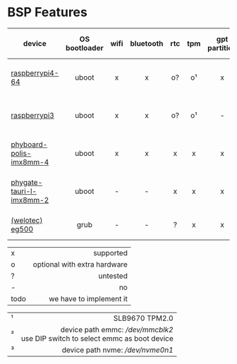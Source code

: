 # BSP Features
| device                                                                                             | OS bootloader | wifi  | bluetooth |  rtc  |  tpm  | gpt partition | pxe boot | sdcard boot | emmc boot | nvme boot | uart (OS bootloader + linux) | PoR detect | Hardware Watchdog |
| -------------------------------------------------------------------------------------------------- | :-------------: | :---: | :-------: | :---: | :---: | :-----------: | :------: | :---------: | :-------: | :-------: | :------------------: | :--------: | :---------------: |
| [raspberrypi4-64](https://www.raspberrypi.org/)  | uboot | x | x | o? | o¹ | x | x | x | x (cm4) | - | /dev/ttyS0 reserved by os in devel image | x | x |
| [raspberrypi3](https://www.raspberrypi.org/) | uboot | x | x | o? | o¹| - | x  | x | - | -| /dev/ttyS0 reserved by os in devel image | x | x |
| [phyboard-polis-imx8mm-4](https://www.phytec.eu/product-eu/single-board-computer/phyboard-polis/)  | uboot | x | x | x | x | x | x |  x |  ? | - | /dev/ttymxc2 reserved by os in devel image  | x | ? |
| [phygate-tauri-l-imx8mm-2](https://www.phytec.eu/en/produkte/fertige-geraete-oem/phygate-tauri-l/) | uboot | - | - | x | x | x | x | x | x² | - |/dev/ttymxc2 reserved by os in devel image  | x | x |
| [(welotec) eg500](https://www.welotec.com/iot-edge-gateway/) | grub | - | - | ? | x | x | todo | - | - | x³ | no uart reserved for os | - | ? |

|      |                              |
| ---- | ---------------------------: |
| x    |                    supported |
| o    | optional with extra hardware |
| ?    |                     untested |
| -    |                           no |
| todo |      we have to implement it |

|     |                                                                                                                                                                |
| --- | ----------------------------------------------------------------------------------: |
| ¹   |                                                                      SLB9670 TPM2.0 |
| ²   | device path emmc: */dev/mmcblk2* <br/> use DIP switch to select emmc as boot device |
| ³ | device path nvme: */dev/nvme0n1* |
